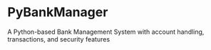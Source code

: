 # PyBankManager
A Python-based Bank Management System with account handling, transactions, and security features
